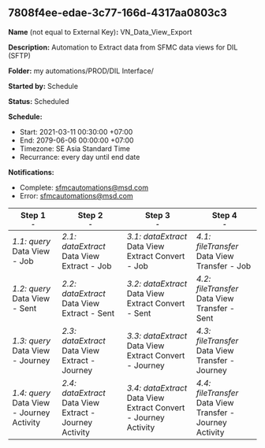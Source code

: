 ## 7808f4ee-edae-3c77-166d-4317aa0803c3

**Name** (not equal to External Key)**:** VN_Data_View_Export

**Description:** Automation to Extract data from SFMC data views for DIL (SFTP)

**Folder:** my automations/PROD/DIL Interface/

**Started by:** Schedule

**Status:** Scheduled

**Schedule:**

* Start: 2021-03-11 00:30:00 +07:00
* End: 2079-06-06 00:00:00 +07:00
* Timezone: SE Asia Standard Time
* Recurrance: every day until end date

**Notifications:**

* Complete: sfmcautomations@msd.com
* Error: sfmcautomations@msd.com

| Step 1<br>_<small>-</small>_ | Step 2<br>_<small>-</small>_ | Step 3<br>_<small>-</small>_ | Step 4<br>_<small>-</small>_ |
| --- | --- | --- | --- |
| _1.1: query_<br>Data View - Job | _2.1: dataExtract_<br>Data View Extract - Job | _3.1: dataExtract_<br>Data View Extract Convert - Job | _4.1: fileTransfer_<br>Data View Transfer - Job |
| _1.2: query_<br>Data View - Sent | _2.2: dataExtract_<br>Data View Extract - Sent | _3.2: dataExtract_<br>Data View Extract Convert - Sent | _4.2: fileTransfer_<br>Data View Transfer - Sent |
| _1.3: query_<br>Data View - Journey | _2.3: dataExtract_<br>Data View Extract - Journey | _3.3: dataExtract_<br>Data View Extract Convert - Journey | _4.3: fileTransfer_<br>Data View Transfer - Journey |
| _1.4: query_<br>Data View - Journey Activity | _2.4: dataExtract_<br>Data View Extract - Journey Activity | _3.4: dataExtract_<br>Data View Extract Convert - Journey Activity | _4.4: fileTransfer_<br>Data View Transfer - Journey Activity |
